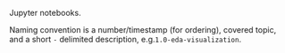 Jupyter notebooks. 

Naming convention is a number/timestamp (for ordering), covered topic, and a short `-` delimited description, e.g.`1.0-eda-visualization`.